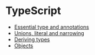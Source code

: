# TypeScript

* [Essential type and annotations](./base.md)
* [Unions, literal and narrowing](./union-literals-narrowing.md)
* [Deriving types](./deriving-types.md)
* [Objects](./objects.md)